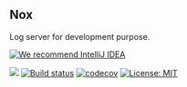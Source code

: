 Nox
---

Log server for development purpose. 

[![We recommend IntelliJ IDEA](http://www.elegantobjects.org/intellij-idea.svg)](https://www.jetbrains.com/idea/)

[![](https://silverhetch.com:9082/app/rest/builds/buildType:Nox_Development/statusIcon.svg)](https://github.com/LarryHsiao/Nox)
[![Build status](https://ci.appveyor.com/api/projects/status/6s1t8v5fcnvcadnx?svg=true)](https://ci.appveyor.com/project/LarryHsiao/nox)
[![codecov](https://codecov.io/gh/LarryHsiao/Nox/branch/development/graph/badge.svg)](https://codecov.io/gh/LarryHsiao/Nox)
[![License: MIT](https://img.shields.io/badge/License-MIT-green.svg)](https://opensource.org/licenses/MIT)